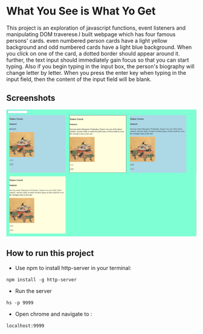 # What You See is What Yo Get
This project is an exploration of javascript functions, event listeners and manipulating DOM traverese.I built webpage which has four famous persons' cards. even numbered person cards have a light yellow background and odd numbered cards have a light blue background. When you click on one of the card, a dotted border should appear around it. further, the text input should immediately gain focus so that you can start typing. Also if you
begin typing in the input box, the person's biography will change letter by letter. When you press the enter key when typing in the input field, then the content of the input field will be blank.


## Screenshots
![main screen shot](./screenshots/Wysiwyg.PNG)

## How to run this project
* Use npm to install http-server in your terminal:
```
npm install -g http-server
```
* Run the server
```
hs -p 9999
```
* Open chrome and navigate to :
```
localhost:9999
```
